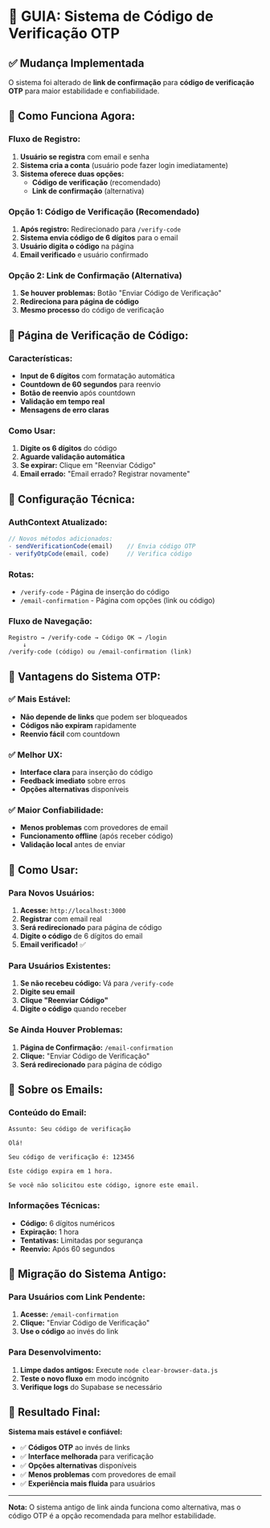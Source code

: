# 🔢 GUIA: Sistema de Código de Verificação OTP

## ✅ **Mudança Implementada**
O sistema foi alterado de **link de confirmação** para **código de verificação OTP** para maior estabilidade e confiabilidade.

## 🚀 **Como Funciona Agora:**

### **Fluxo de Registro:**
1. **Usuário se registra** com email e senha
2. **Sistema cria a conta** (usuário pode fazer login imediatamente)
3. **Sistema oferece duas opções:**
   - **Código de verificação** (recomendado)
   - **Link de confirmação** (alternativa)

### **Opção 1: Código de Verificação (Recomendado)**
1. **Após registro:** Redirecionado para `/verify-code`
2. **Sistema envia código de 6 dígitos** para o email
3. **Usuário digita o código** na página
4. **Email verificado** e usuário confirmado

### **Opção 2: Link de Confirmação (Alternativa)**
1. **Se houver problemas:** Botão "Enviar Código de Verificação"
2. **Redireciona para página de código**
3. **Mesmo processo** do código de verificação

## 📱 **Página de Verificação de Código:**

### **Características:**
- **Input de 6 dígitos** com formatação automática
- **Countdown de 60 segundos** para reenvio
- **Botão de reenvio** após countdown
- **Validação em tempo real**
- **Mensagens de erro claras**

### **Como Usar:**
1. **Digite os 6 dígitos** do código
2. **Aguarde validação automática**
3. **Se expirar:** Clique em "Reenviar Código"
4. **Email errado:** "Email errado? Registrar novamente"

## 🔧 **Configuração Técnica:**

### **AuthContext Atualizado:**
```javascript
// Novos métodos adicionados:
- sendVerificationCode(email)    // Envia código OTP
- verifyOtpCode(email, code)     // Verifica código
```

### **Rotas:**
- `/verify-code` - Página de inserção do código
- `/email-confirmation` - Página com opções (link ou código)

### **Fluxo de Navegação:**
```
Registro → /verify-code → Código OK → /login
    ↓
/verify-code (código) ou /email-confirmation (link)
```

## 🎯 **Vantagens do Sistema OTP:**

### **✅ Mais Estável:**
- **Não depende de links** que podem ser bloqueados
- **Códigos não expiram** rapidamente
- **Reenvio fácil** com countdown

### **✅ Melhor UX:**
- **Interface clara** para inserção do código
- **Feedback imediato** sobre erros
- **Opções alternativas** disponíveis

### **✅ Maior Confiabilidade:**
- **Menos problemas** com provedores de email
- **Funcionamento offline** (após receber código)
- **Validação local** antes de enviar

## 🚨 **Como Usar:**

### **Para Novos Usuários:**
1. **Acesse:** `http://localhost:3000`
2. **Registrar** com email real
3. **Será redirecionado** para página de código
4. **Digite o código** de 6 dígitos do email
5. **Email verificado!** ✅

### **Para Usuários Existentes:**
1. **Se não recebeu código:** Vá para `/verify-code`
2. **Digite seu email**
3. **Clique "Reenviar Código"**
4. **Digite o código** quando receber

### **Se Ainda Houver Problemas:**
1. **Página de Confirmação:** `/email-confirmation`
2. **Clique:** "Enviar Código de Verificação"
3. **Será redirecionado** para página de código

## 📧 **Sobre os Emails:**

### **Conteúdo do Email:**
```
Assunto: Seu código de verificação

Olá!

Seu código de verificação é: 123456

Este código expira em 1 hora.

Se você não solicitou este código, ignore este email.
```

### **Informações Técnicas:**
- **Código:** 6 dígitos numéricos
- **Expiração:** 1 hora
- **Tentativas:** Limitadas por segurança
- **Reenvio:** Após 60 segundos

## 🔄 **Migração do Sistema Antigo:**

### **Para Usuários com Link Pendente:**
1. **Acesse:** `/email-confirmation`
2. **Clique:** "Enviar Código de Verificação"
3. **Use o código** ao invés do link

### **Para Desenvolvimento:**
1. **Limpe dados antigos:** Execute `node clear-browser-data.js`
2. **Teste o novo fluxo** em modo incógnito
3. **Verifique logs** do Supabase se necessário

## 🎉 **Resultado Final:**

**Sistema mais estável e confiável:**
- ✅ **Códigos OTP** ao invés de links
- ✅ **Interface melhorada** para verificação
- ✅ **Opções alternativas** disponíveis
- ✅ **Menos problemas** com provedores de email
- ✅ **Experiência mais fluida** para usuários

---

**Nota:** O sistema antigo de link ainda funciona como alternativa, mas o código OTP é a opção recomendada para melhor estabilidade.
